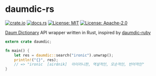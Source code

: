 # daumdic-rs

[![crate.io](https://img.shields.io/crates/v/daumdic.svg)](https://crates.io/crates/daumdic)
[![docs.rs](https://docs.rs/daumdic/badge.svg)](https://docs.rs/daumdic)
[![License: MIT](https://img.shields.io/badge/License-MIT-yellow.svg)](LICENSE-MIT)
[![License: Apache-2.0](https://img.shields.io/badge/License-Apache%202.0-blue.svg)](LICENSE-APACHE)

[Daum Dictionary](http://dic.daum.net) API wrapper written in Rust, inspired by [daumdic-ruby](https://github.com/simnalamburt/daumdic-ruby)

```rust
extern crate daumdic;

fn main() {
    let res = daumdic::search("ironic").unwrap();
    println!("{}", res);
    // => "ironic  [airάnik]  아이러니한, 역설적인, 모순적인, 반어적인"
}
```
